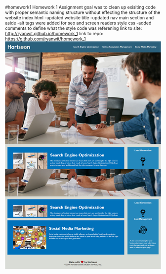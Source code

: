 #homework1
Homework 1
Assignment goal was to clean up exisiting code with proper semantic naming structure without effecting the structure of the website
index.html
-updated website title
-updated nav main section and aside
-alt tags were added for seo and screen readers
style css 
-added comments to define what the style code was referening
link to site: http://ryanwit.github.io/homework_1
link to repo: https://github.com/ryanwit/homework_1
<img src="./assets/images/screenshot.png">